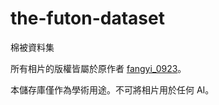 # the-futon-dataset
棉被資料集

所有相片的版權皆屬於原作者 [fangyi_0923](https://www.threads.com/@fangyi_0923)。

本儲存庫僅作為學術用途。不可將相片用於任何 AI。